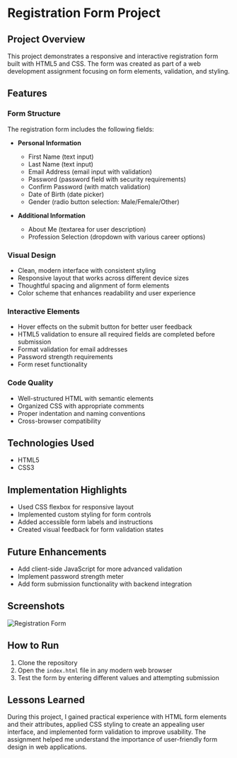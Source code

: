 # Registration Form Project

## Project Overview

This project demonstrates a responsive and interactive registration form built with HTML5 and CSS. The form was created as part of a web development assignment focusing on form elements, validation, and styling.

## Features

### Form Structure

The registration form includes the following fields:

- **Personal Information**

  - First Name (text input)
  - Last Name (text input)
  - Email Address (email input with validation)
  - Password (password field with security requirements)
  - Confirm Password (with match validation)
  - Date of Birth (date picker)
  - Gender (radio button selection: Male/Female/Other)

- **Additional Information**
  - About Me (textarea for user description)
  - Profession Selection (dropdown with various career options)

### Visual Design

- Clean, modern interface with consistent styling
- Responsive layout that works across different device sizes
- Thoughtful spacing and alignment of form elements
- Color scheme that enhances readability and user experience

### Interactive Elements

- Hover effects on the submit button for better user feedback
- HTML5 validation to ensure all required fields are completed before submission
- Format validation for email addresses
- Password strength requirements
- Form reset functionality

### Code Quality

- Well-structured HTML with semantic elements
- Organized CSS with appropriate comments
- Proper indentation and naming conventions
- Cross-browser compatibility

## Technologies Used

- HTML5
- CSS3

## Implementation Highlights

- Used CSS flexbox for responsive layout
- Implemented custom styling for form controls
- Added accessible form labels and instructions
- Created visual feedback for form validation states

## Future Enhancements

- Add client-side JavaScript for more advanced validation
- Implement password strength meter
- Add form submission functionality with backend integration

## Screenshots

![Registration Form](./registration-form.png)

## How to Run

1. Clone the repository
2. Open the `index.html` file in any modern web browser
3. Test the form by entering different values and attempting submission

## Lessons Learned

During this project, I gained practical experience with HTML form elements and their attributes, applied CSS styling to create an appealing user interface, and implemented form validation to improve usability. The assignment helped me understand the importance of user-friendly form design in web applications.

